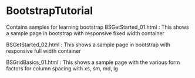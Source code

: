 # BootstrapTutorial
Contains samples for learning bootstrap
BSGetStarted_01.html :
This shows a sample page in bootstrap with responsive fixed width container

BSGetStarted_02.html :
This shows a sample page in bootstrap with responsive full width container

BSGridBasics_01.html :
This shows a sample page with the various form factors for column spacing with xs, sm, md, lg